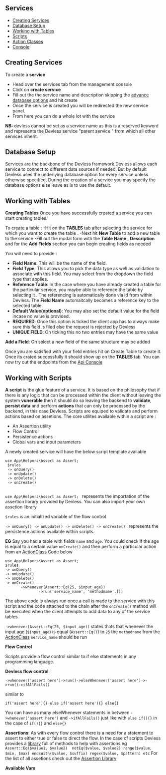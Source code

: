 ## Services

- [Creating Services](#create-service)
- [Database Setup](#database-setup)
- [Working with Tables](#tables)
- [Scripts](#scripts)
- [Action Classes](#actionclass)
- [Console](#object-three)


<a name="create-service"></a>
## Creating Services 
To create a **service** 
- Head over the services tab from the management console 
- Click on **create service**
- Fill out the the service name and description skipping the [advance database options](#database-setup) and hit create 
- Once the service is created you will be redirected the new service panel.
- From here you can do a whole lot with the service 

**NB:** devless cannot be set as a service name as this is a reserved keyword and represents the Devless service "parent service " from which all other services inherit.

<a name="database-setup"></a>
## Database Setup
Services are the backbone of the Devless framework.Devless allows each service to connect to different data sources if needed. But by default Devless uses the underlying database option for every service unless otherwise specified.
During the creation of a service you may specify the database options else leave as is to use the default.


<a name="tables"></a>
## Working with Tables
**Creating Tables** Once you have successfully created a service you can start creating tables.

To create a table :
-Hit on the **TABLES** tab after selecting the service for which you want to create the table .
-Next hit **New Table** to add a new table to the service 
-Fill out the modal form with the **Table Name** , **Description**
and for the **Add Fields** section you can begin creating fields as needed 

You will need to provide :

- **Field Name**: This will be the name of the field. 
- **Field Type**: This allows you to pick the data type as well as validation to associate with this field. You may select from the dropdown the field type that applies. 
- **Reference Table**: In the case where you have already created a table for the particular service, you maybe able to reference the table by selecting it . The referencing is automatically done via id from within Devless. The   **Field Name** automaitcally becomes a reference key to the selected table. 
- **Default Value(optional)**: You may also set the default value for the field incase no value is provided.
- **REQUIRED**: Once this option is ticked the client app has to always make sure this field is filed else the request is rejected by Devless
- **UNIQUE FIELD**: On ticking this no two entries may have the same value 

**Add a Field**: On select a new field of the same structure may be added 

Once you are satisfied with your field entries hit on Create Table to create it. 
Once its crated successfully it should show up on the **TABLES** tab. You can now try out the endpoints from the [Api Console](/docs/{{1.0}}/management-console/#api-console)

<a name="scripts"></a>
## Working with Scripts
**A script** is the glue feature of a service. It is based on the philosophy that if there is any logic that can be processed within the client without  leaving the system **vunerable**  then it should do so leaving the backend to **validate**, **persist data** and perform **actions** that can only be processed by the backend, in this case Devless. Scripts are equiped to validate and perform actions based on assetions.
The core utilites available within a script are :
- An Assertion utility
- Flow Control
- Persistence actions 
- Global vars and input parameters 

A newly created service will have the below script template available

```
use App\Helpers\Assert as Assert;  
 $rules
 -> onQuery()
 -> onUpdate()
 -> onDelete()
 -> onCreate()
 
```

``use App\Helpers\Assert as Assert; `` represents the importation of the assertion library provided by Devless. You can also import your own assetion library 

`` $rules `` is an initialized variable of the flow control 

``-> onQuery()
 -> onUpdate()
 -> onDelete()
 -> onCreate()
 ``  represents the persistence actions available within scripts.
 
 **EG** Say you had a table with fields ``name`` and ``age``. You could check if the age is equal to a certain value ``onCreate()`` and then perform a particular action from an [ActionClass](#actionclass)
 Code below 
 ```
 use App\Helpers\Assert as Assert;  
 $rules
 -> onQuery()
 -> onUpdate()
 -> onDelete()
 -> onCreate()
        ->whenever(Assert::Eq(25, $input_age))
                ->run('service_name', 'methodname',[])
 
 ```
 The above code is always run once a call is made to the service with this script and the code attached to the chain after the ``onCreate()`` method will be executed when the client attempts to add data to any of the service tables.
 
 ``->whenever(Assert::Eq(25, $input_age))`` states thats that whenever the input age (``$input_age``) is equal (``Assert::Eq()``) to ``25`` the ``methodname`` from the [ActionClass](#actionclass) ``service_name`` should be run
 
 **Flow Control**
 
 Scripts provide a flow control similar to if else statements in any programming language. 
 
 **Devless flow control**
 
 ``->whenever('assert here')->run()->elseWhenever('assert here')->->run()->ifAllFails()``
 
similar to 
    
``if('assert here'){} else if('assert here'){} else{}``    

You can have as many elseWhenever statements in between  ``->whenever('assert here')`` and ``->ifAllFails()`` just like with ``else if(){}`` in the case of ``if(){}`` and ``else{}``

 **Assertions**:
As with every flow control there is a need for a statement to assert to either true or false to direct the flow. In the case of scripts Devless provides a  [library](/docs/{{version}}/assertions) full of methods to help with assertions eg ``` Assert::Eq($value1, $value2)  notEq($value, $value2) range($value, $min, $max)
endsWith($value, $suffix) regex($value, $pattern) etc```
For the list of all assetions check out the   [Assertion Library](/docs/{{version}}/assertions)

 **Available Vars**





